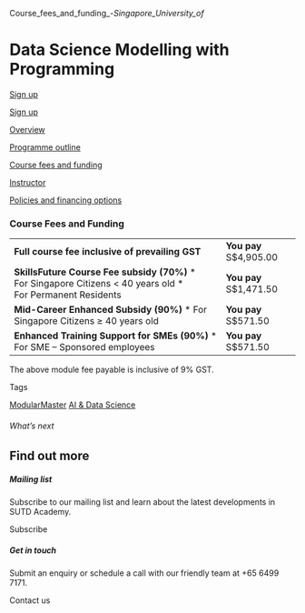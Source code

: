 Course_fees_and_funding_-_Singapore_University_of_



Data Science Modelling with Programming
=======================================

[Sign up](/admissions/academy/short-courses/short-courses-registration/?coursename=data-science-modelling-with-programming&coursedate=20250701-20250812)

[Sign up](/admissions/academy/short-courses/short-courses-registration/?coursename=data-science-modelling-with-programming&coursedate=20250701-20250812)

[Overview](/course/data-science-modelling-with-programming/#tabs)

[Programme outline](/course/data-science-modelling-with-programming/programme-outline/#tabs)

[Course fees and funding](/course/data-science-modelling-with-programming/course-fees-and-funding/#tabs)

[Instructor](/course/data-science-modelling-with-programming/instructor/#tabs)

[Policies and financing options](/course/data-science-modelling-with-programming/policies-and-financing-options/#tabs)

### Course Fees and Funding

|  |  |
| --- | --- |
| **Full course fee inclusive of prevailing GST** | **You pay**  S$4,905.00 |
| **SkillsFuture Course Fee subsidy (70%)**  * For Singapore Citizens < 40 years old * For Permanent Residents | **You pay**  S$1,471.50 |
| **Mid-Career Enhanced Subsidy (90%)**  * For Singapore Citizens ≥ 40 years old | **You pay**  S$571.50 |
| **Enhanced Training Support for SMEs (90%)**  * For SME – Sponsored employees | **You pay**  S$571.50 |

The above module fee payable is inclusive of 9% GST.

Tags

[ModularMaster](/admissions/academy/courses-and-modules/?academy-type-course=792)
[AI & Data Science](/admissions/academy/courses-and-modules/?discipline=782)

###### What’s next

Find out more
-------------

##### Mailing list

Subscribe to our mailing list and learn about the latest developments in SUTD Academy.

Subscribe

##### Get in touch

Submit an enquiry or schedule a call with our friendly team at +65 6499 7171.

Contact us

